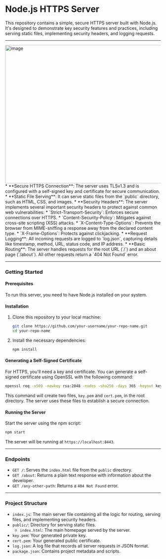# Node.js HTTPS Server

This repository contains a simple, secure HTTPS server built with Node.js. It's designed to demonstrate key security features and practices, including serving static files, implementing security headers, and logging requests.

-----
<img width="1530" height="446" alt="image" src="https://github.com/user-attachments/assets/cd7059b0-0f5a-4554-afca-48ac664c5d5c" />
  * **Secure HTTPS Connection**: The server uses TLSv1.3 and is configured with a self-signed key and certificate for secure communication.
  * **Static File Serving**: It can serve static files from the `public` directory, such as HTML, CSS, and images.
  * **Security Headers**: The server implements several important security headers to protect against common web vulnerabilities:
      * `Strict-Transport-Security`: Enforces secure connections over HTTPS.
      * `Content-Security-Policy`: Mitigates against cross-site scripting (XSS) attacks.
      * `X-Content-Type-Options`: Prevents the browser from MIME-sniffing a response away from the declared content type.
      * `X-Frame-Options`: Protects against clickjacking.
  * **Request Logging**: All incoming requests are logged to `log.json`, capturing details like timestamp, method, URL, status code, and IP address.
  * **Basic Routing**: The server handles requests for the root URL (`/`) and an about page (`/about`). All other requests return a `404 Not Found` error.

-----

### Getting Started

#### Prerequisites

To run this server, you need to have Node.js installed on your system.

#### Installation

1.  Clone this repository to your local machine:

    ```bash
    git clone https://github.com/your-username/your-repo-name.git
    cd your-repo-name
    ```

2.  Install the necessary dependencies:

    ```bash
    npm install
    ```

#### Generating a Self-Signed Certificate

For HTTPS, you'll need a key and certificate. You can generate a self-signed certificate using OpenSSL with the following command:

```bash
openssl req -x509 -newkey rsa:2048 -nodes -sha256 -days 365 -keyout key.pem -out cert.pem
```

This command will create two files, `key.pem` and `cert.pem`, in the root directory. The server uses these files to establish a secure connection.

#### Running the Server

Start the server using the npm script:

```bash
npm start
```

The server will be running at `https://localhost:8443`.

-----

### Endpoints

  * `GET /`: Serves the `index.html` file from the `public` directory.
  * `GET /about`: Returns a plain text response with information about the developer.
  * `GET /any-other-path`: Returns a `404 Not Found` error.

-----

### Project Structure

  * `index.js`: The main server file containing all the logic for routing, serving files, and implementing security headers.
  * `public/`: Directory for serving static files.
      * `index.html`: The main homepage served by the server.
  * `key.pem`: Your generated private key.
  * `cert.pem`: Your generated public certificate.
  * `log.json`: A log file that records all server requests in JSON format.
  * `package.json`: Contains project metadata and scripts.
